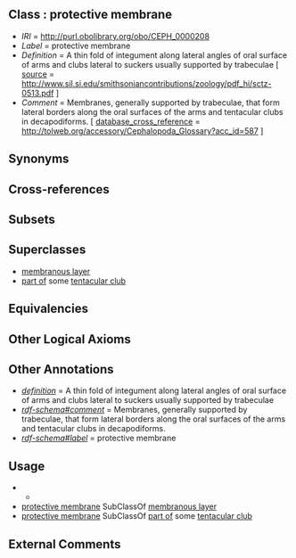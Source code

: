 
## Class : protective membrane

 * *IRI* = http://purl.obolibrary.org/obo/CEPH_0000208
 * *Label* = protective membrane
 * *Definition* = A thin fold of integument along lateral angles of oral surface of arms and clubs lateral to suckers usually supported by trabeculae [ [source](../../ce/source.md) = http://www.sil.si.edu/smithsoniancontributions/zoology/pdf_hi/sctz-0513.pdf ]
 * *Comment* = Membranes, generally supported by trabeculae, that form lateral borders along the oral surfaces of the arms and tentacular clubs in decapodiforms. [ [database_cross_reference](../../ef/oboInOwl#hasDbXref.md) = http://tolweb.org/accessory/Cephalopoda_Glossary?acc_id=587 ]

## Synonyms


## Cross-references


## Subsets


## Superclasses

 * [membranous layer](../../UBERON/58/UBERON_0000158.md)
 * [part of](../../BFO/50/BFO_0000050.md) some [tentacular club](../../CEPH/91/CEPH_0000291.md)

## Equivalencies


## Other Logical Axioms


## Other Annotations

 * *[definition](../../IAO/15/IAO_0000115.md)* = A thin fold of integument along lateral angles of oral surface of arms and clubs lateral to suckers usually supported by trabeculae
 * *[rdf-schema#comment](../../nt/rdf-schema#comment.md)* = Membranes, generally supported by trabeculae, that form lateral borders along the oral surfaces of the arms and tentacular clubs in decapodiforms.
 * *[rdf-schema#label](../../el/rdf-schema#label.md)* = protective membrane

## Usage

 * -
 * [protective membrane](../../CEPH/08/CEPH_0000208.md) SubClassOf [membranous layer](../../UBERON/58/UBERON_0000158.md)
 * [protective membrane](../../CEPH/08/CEPH_0000208.md) SubClassOf [part of](../../BFO/50/BFO_0000050.md) some [tentacular club](../../CEPH/91/CEPH_0000291.md)

## External Comments

